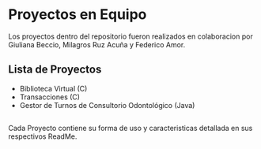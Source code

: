 
# Proyectos en Equipo

Los proyectos dentro del repositorio fueron realizados en colaboracion por Giuliana Beccio, Milagros Ruz Acuña y Federico Amor.


## Lista de Proyectos

- Biblioteca Virtual (C)
- Transacciones (C)
- Gestor de Turnos de Consultorio Odontológico (Java)


##

Cada Proyecto contiene su forma de uso y caracteristicas detallada en sus respectivos ReadMe.

